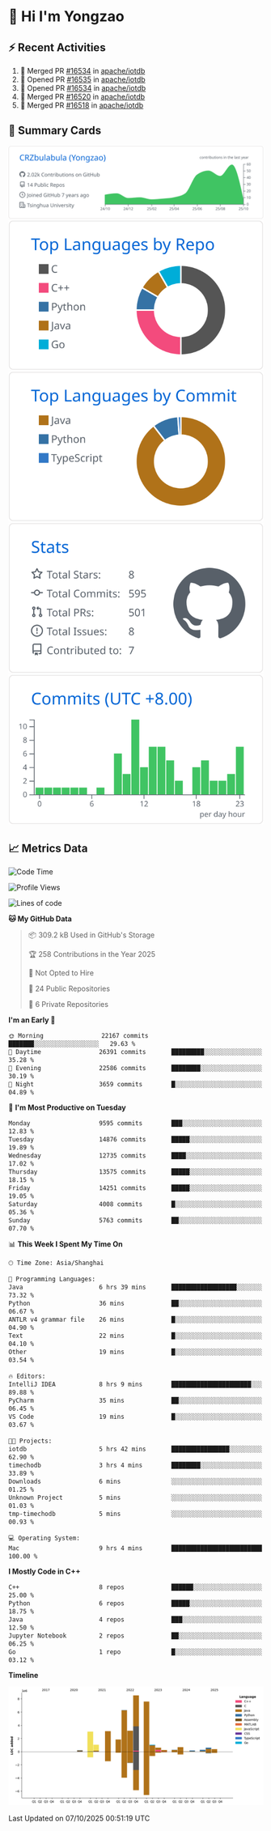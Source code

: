 # 👋 Hi I'm Yongzao

## ⚡ Recent Activities
<!--START_SECTION:activity-->
1. 🎉 Merged PR [#16534](https://github.com/apache/iotdb/pull/16534) in [apache/iotdb](https://github.com/apache/iotdb)
2. 💪 Opened PR [#16535](https://github.com/apache/iotdb/pull/16535) in [apache/iotdb](https://github.com/apache/iotdb)
3. 💪 Opened PR [#16534](https://github.com/apache/iotdb/pull/16534) in [apache/iotdb](https://github.com/apache/iotdb)
4. 🎉 Merged PR [#16520](https://github.com/apache/iotdb/pull/16520) in [apache/iotdb](https://github.com/apache/iotdb)
5. 🎉 Merged PR [#16518](https://github.com/apache/iotdb/pull/16518) in [apache/iotdb](https://github.com/apache/iotdb)
<!--END_SECTION:activity-->

## 🎑 Summary Cards

[![](https://raw.githubusercontent.com/CRZbulabula/CRZbulabula/main/profile-summary-card-output/github/0-profile-details.svg)](https://github.com/vn7n24fzkq/github-profile-summary-cards)
[![](https://raw.githubusercontent.com/CRZbulabula/CRZbulabula/main/profile-summary-card-output/github/1-repos-per-language.svg)](https://github.com/vn7n24fzkq/github-profile-summary-cards) [![](https://raw.githubusercontent.com/CRZbulabula/CRZbulabula/main/profile-summary-card-output/github/2-most-commit-language.svg)](https://github.com/vn7n24fzkq/github-profile-summary-cards)
[![](https://raw.githubusercontent.com/CRZbulabula/CRZbulabula/main/profile-summary-card-output/github/3-stats.svg)](https://github.com/vn7n24fzkq/github-profile-summary-cards) [![](https://raw.githubusercontent.com/CRZbulabula/CRZbulabula/main/profile-summary-card-output/github/4-productive-time.svg)](https://github.com/vn7n24fzkq/github-profile-summary-cards)

## 📈 Metrics Data

<!--START_SECTION:waka-->
![Code Time](http://img.shields.io/badge/Code%20Time-1%2C300%20hrs%2021%20mins-blue)

![Profile Views](http://img.shields.io/badge/Profile%20Views-16-blue)

![Lines of code](https://img.shields.io/badge/From%20Hello%20World%20I%27ve%20Written-39.0%20million%20lines%20of%20code-blue)

**🐱 My GitHub Data** 

> 📦 309.2 kB Used in GitHub's Storage 
 > 
> 🏆 258 Contributions in the Year 2025
 > 
> 🚫 Not Opted to Hire
 > 
> 📜 24 Public Repositories 
 > 
> 🔑 6 Private Repositories 
 > 
**I'm an Early 🐤** 

```text
🌞 Morning                22167 commits       ███████░░░░░░░░░░░░░░░░░░   29.63 % 
🌆 Daytime                26391 commits       █████████░░░░░░░░░░░░░░░░   35.28 % 
🌃 Evening                22586 commits       ████████░░░░░░░░░░░░░░░░░   30.19 % 
🌙 Night                  3659 commits        █░░░░░░░░░░░░░░░░░░░░░░░░   04.89 % 
```
📅 **I'm Most Productive on Tuesday** 

```text
Monday                   9595 commits        ███░░░░░░░░░░░░░░░░░░░░░░   12.83 % 
Tuesday                  14876 commits       █████░░░░░░░░░░░░░░░░░░░░   19.89 % 
Wednesday                12735 commits       ████░░░░░░░░░░░░░░░░░░░░░   17.02 % 
Thursday                 13575 commits       █████░░░░░░░░░░░░░░░░░░░░   18.15 % 
Friday                   14251 commits       █████░░░░░░░░░░░░░░░░░░░░   19.05 % 
Saturday                 4008 commits        █░░░░░░░░░░░░░░░░░░░░░░░░   05.36 % 
Sunday                   5763 commits        ██░░░░░░░░░░░░░░░░░░░░░░░   07.70 % 
```


📊 **This Week I Spent My Time On** 

```text
🕑︎ Time Zone: Asia/Shanghai

💬 Programming Languages: 
Java                     6 hrs 39 mins       ██████████████████░░░░░░░   73.32 % 
Python                   36 mins             ██░░░░░░░░░░░░░░░░░░░░░░░   06.67 % 
ANTLR v4 grammar file    26 mins             █░░░░░░░░░░░░░░░░░░░░░░░░   04.90 % 
Text                     22 mins             █░░░░░░░░░░░░░░░░░░░░░░░░   04.10 % 
Other                    19 mins             █░░░░░░░░░░░░░░░░░░░░░░░░   03.54 % 

🔥 Editors: 
IntelliJ IDEA            8 hrs 9 mins        ██████████████████████░░░   89.88 % 
PyCharm                  35 mins             ██░░░░░░░░░░░░░░░░░░░░░░░   06.45 % 
VS Code                  19 mins             █░░░░░░░░░░░░░░░░░░░░░░░░   03.67 % 

🐱‍💻 Projects: 
iotdb                    5 hrs 42 mins       ████████████████░░░░░░░░░   62.90 % 
timechodb                3 hrs 4 mins        ████████░░░░░░░░░░░░░░░░░   33.89 % 
Downloads                6 mins              ░░░░░░░░░░░░░░░░░░░░░░░░░   01.25 % 
Unknown Project          5 mins              ░░░░░░░░░░░░░░░░░░░░░░░░░   01.03 % 
tmp-timechodb            5 mins              ░░░░░░░░░░░░░░░░░░░░░░░░░   00.93 % 

💻 Operating System: 
Mac                      9 hrs 4 mins        █████████████████████████   100.00 % 
```

**I Mostly Code in C++** 

```text
C++                      8 repos             ██████░░░░░░░░░░░░░░░░░░░   25.00 % 
Python                   6 repos             █████░░░░░░░░░░░░░░░░░░░░   18.75 % 
Java                     4 repos             ███░░░░░░░░░░░░░░░░░░░░░░   12.50 % 
Jupyter Notebook         2 repos             ██░░░░░░░░░░░░░░░░░░░░░░░   06.25 % 
Go                       1 repo              █░░░░░░░░░░░░░░░░░░░░░░░░   03.12 % 
```



**Timeline**

![Lines of Code chart](https://raw.githubusercontent.com/CRZbulabula/CRZbulabula/main/assets/bar_graph.png)


 Last Updated on 07/10/2025 00:51:19 UTC
<!--END_SECTION:waka-->

